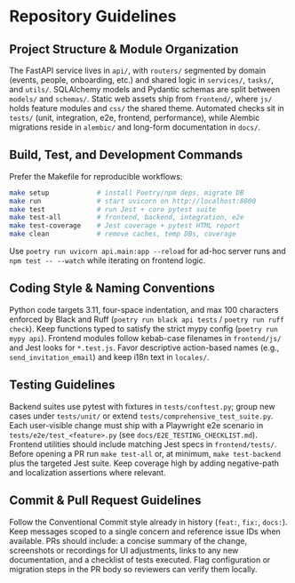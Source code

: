 # Repository Guidelines

## Project Structure & Module Organization
The FastAPI service lives in `api/`, with `routers/` segmented by domain (events, people, onboarding, etc.) and shared logic in `services/`, `tasks/`, and `utils/`. SQLAlchemy models and Pydantic schemas are split between `models/` and `schemas/`. Static web assets ship from `frontend/`, where `js/` holds feature modules and `css/` the shared theme. Automated checks sit in `tests/` (unit, integration, e2e, frontend, performance), while Alembic migrations reside in `alembic/` and long-form documentation in `docs/`.

## Build, Test, and Development Commands
Prefer the Makefile for reproducible workflows:
```bash
make setup            # install Poetry/npm deps, migrate DB
make run              # start uvicorn on http://localhost:8000
make test             # run Jest + core pytest suite
make test-all         # frontend, backend, integration, e2e
make test-coverage    # Jest coverage + pytest HTML report
make clean            # remove caches, temp DBs, coverage
```
Use `poetry run uvicorn api.main:app --reload` for ad-hoc server runs and `npm test -- --watch` while iterating on frontend logic.

## Coding Style & Naming Conventions
Python code targets 3.11, four-space indentation, and max 100 characters enforced by Black and Ruff (`poetry run black api tests` / `poetry run ruff check`). Keep functions typed to satisfy the strict mypy config (`poetry run mypy api`). Frontend modules follow kebab-case filenames in `frontend/js/` and Jest looks for `*.test.js`. Favor descriptive action-based names (e.g., `send_invitation_email`) and keep i18n text in `locales/`.

## Testing Guidelines
Backend suites use pytest with fixtures in `tests/conftest.py`; group new cases under `tests/unit/` or extend `tests/comprehensive_test_suite.py`. Each user-visible change must ship with a Playwright e2e scenario in `tests/e2e/test_<feature>.py` (see `docs/E2E_TESTING_CHECKLIST.md`). Frontend utilities should include matching Jest specs in `frontend/tests/`. Before opening a PR run `make test-all` or, at minimum, `make test-backend` plus the targeted Jest suite. Keep coverage high by adding negative-path and localization assertions where relevant.

## Commit & Pull Request Guidelines
Follow the Conventional Commit style already in history (`feat:`, `fix:`, `docs:`). Keep messages scoped to a single concern and reference issue IDs when available. PRs should include: a concise summary of the change, screenshots or recordings for UI adjustments, links to any new documentation, and a checklist of tests executed. Flag configuration or migration steps in the PR body so reviewers can verify them locally.
